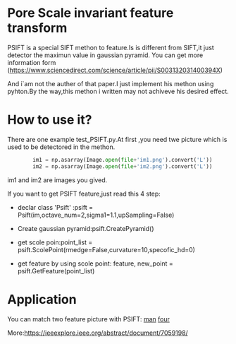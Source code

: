 # Pore Scale invariant feature transform
PSIFT is a special SIFT methon to feature.Is is different from SIFT,it just detector the maximun value in gaussian pyramid.
You can get more information form (https://www.sciencedirect.com/science/article/pii/S003132031400394X)

And i`am not the auther of that paper.I just implement his methon using pyhton.By the way,this methon i written may not achiveve his desired effect.
# How to use it?
There are one example test_PSIFT.py.At first ,you need twe picture which is used to be detectored in the methon.
```python
        im1 = np.asarray(Image.open(file+'im1.png').convert('L'))
        im2 = np.asarray(Image.open(file+'im2.png').convert('L'))
```
im1 and im2 are images you gived.

If you want to get PSIFT feature,just read this 4 step:
* declar class 'Psift' :psift = Psift(im,octave_num=2,sigma1=1.1,upSampling=False)

* Create gaussian pyramid:psift.CreatePyramid()
* get scole poin:point_list = psift.ScolePoint(rmedge=False,curvature=10,specofic_hd=0)

* get feature by using scole point:  feature, new_point = psift.GetFeature(point_list)

# Application
You can match two feature picture with PSIFT:
[man](./figure/man.jpg)
[four](./figure/four.png)

More:https://ieeexplore.ieee.org/abstract/document/7059198/